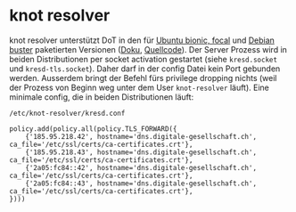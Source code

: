 # knot resolver

knot resolver unterstützt DoT in den für [Ubuntu bionic, focal](https://packages.ubuntu.com/search?suite=all&searchon=names&keywords=knot-resolver) und [Debian buster](https://packages.debian.org/search?suite=all&searchon=names&keywords=knot-resolver) paketierten Versionen ([Doku](https://knot-resolver.readthedocs.io/en/stable/index.html), [Quellcode](https://gitlab.labs.nic.cz/knot/knot-resolver/tree/master)). Der Server Prozess wird in beiden Distributionen per socket activation gestartet (siehe `kresd.socket` und `kresd-tls.socket`). Daher darf in der config Datei kein Port gebunden werden. Ausserdem bringt der Befehl fürs privilege dropping nichts (weil der Prozess von Beginn weg unter dem User `knot-resolver` läuft). Eine minimale config, die in beiden Distributionen läuft:

`/etc/knot-resolver/kresd.conf`

```
policy.add(policy.all(policy.TLS_FORWARD({
    {'185.95.218.42', hostname='dns.digitale-gesellschaft.ch', ca_file='/etc/ssl/certs/ca-certificates.crt'},
    {'185.95.218.43', hostname='dns.digitale-gesellschaft.ch', ca_file='/etc/ssl/certs/ca-certificates.crt'},
    {'2a05:fc84::42', hostname='dns.digitale-gesellschaft.ch', ca_file='/etc/ssl/certs/ca-certificates.crt'},
    {'2a05:fc84::43', hostname='dns.digitale-gesellschaft.ch', ca_file='/etc/ssl/certs/ca-certificates.crt'},
})))
```
